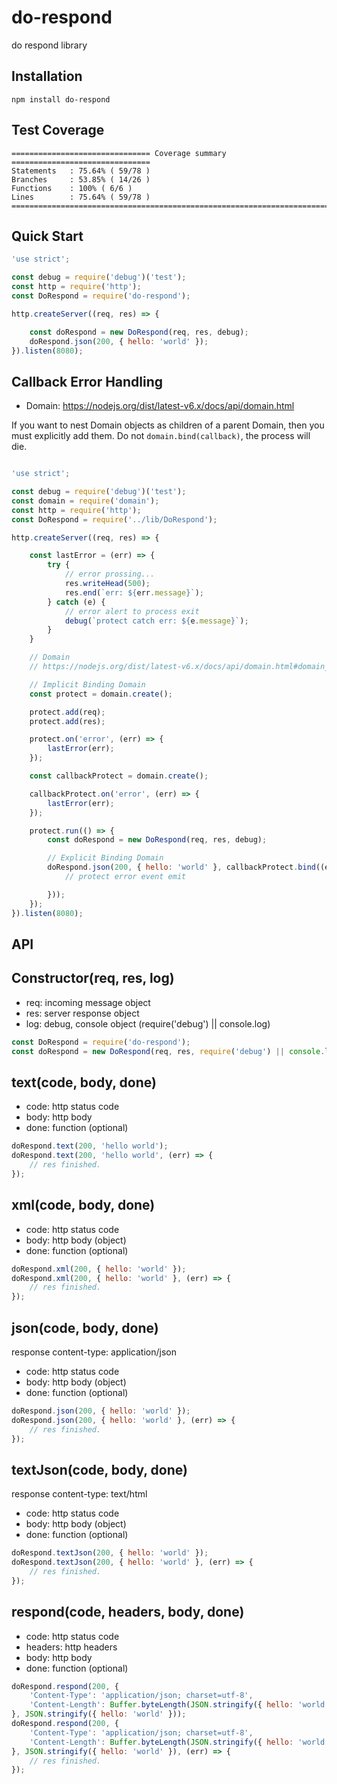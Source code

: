 
# do-respond

do respond library

## Installation

```
npm install do-respond
```

## Test Coverage

```
=============================== Coverage summary ===============================
Statements   : 75.64% ( 59/78 )
Branches     : 53.85% ( 14/26 )
Functions    : 100% ( 6/6 )
Lines        : 75.64% ( 59/78 )
================================================================================
```

## Quick Start

```javascript
'use strict';

const debug = require('debug')('test');
const http = require('http');
const DoRespond = require('do-respond');

http.createServer((req, res) => {

    const doRespond = new DoRespond(req, res, debug);
    doRespond.json(200, { hello: 'world' });
}).listen(8080);
```

## Callback Error Handling

- Domain: https://nodejs.org/dist/latest-v6.x/docs/api/domain.html

If you want to nest Domain objects as children of a parent Domain, then you must explicitly add them.
Do not `domain.bind(callback)`, the process will die.

```javascript

'use strict';

const debug = require('debug')('test');
const domain = require('domain');
const http = require('http');
const DoRespond = require('../lib/DoRespond');

http.createServer((req, res) => {

    const lastError = (err) => {
        try {
            // error prossing...
            res.writeHead(500);
            res.end(`err: ${err.message}`);
        } catch (e) {
            // error alert to process exit
            debug(`protect catch err: ${e.message}`);
        }
    }

    // Domain
    // https://nodejs.org/dist/latest-v6.x/docs/api/domain.html#domain_implicit_binding

    // Implicit Binding Domain
    const protect = domain.create();

    protect.add(req);
    protect.add(res);

    protect.on('error', (err) => {
        lastError(err);
    });

    const callbackProtect = domain.create();

    callbackProtect.on('error', (err) => {
        lastError(err);
    });

    protect.run(() => {
        const doRespond = new DoRespond(req, res, debug);

        // Explicit Binding Domain
        doRespond.json(200, { hello: 'world' }, callbackProtect.bind((err) => {
            // protect error event emit

        }));
    });
}).listen(8080);
```

## API

## Constructor(req, res, log)

- req: incoming message object
- res: server response object
- log: debug, console object (require('debug') || console.log)

```javascript
const DoRespond = require('do-respond');
const doRespond = new DoRespond(req, res, require('debug') || console.log);
```

## text(code, body, done)

- code: http status code
- body: http body
- done: function (optional)

```javascript
doRespond.text(200, 'hello world');
doRespond.text(200, 'hello world', (err) => {
    // res finished.
});
```

## xml(code, body, done)

- code: http status code
- body: http body (object)
- done: function (optional)

```javascript
doRespond.xml(200, { hello: 'world' });
doRespond.xml(200, { hello: 'world' }, (err) => {
    // res finished.
});
```

## json(code, body, done)

response content-type: application/json

- code: http status code
- body: http body (object)
- done: function (optional)

```javascript
doRespond.json(200, { hello: 'world' });
doRespond.json(200, { hello: 'world' }, (err) => {
    // res finished.
});
```

## textJson(code, body, done)

response content-type: text/html

- code: http status code
- body: http body (object)
- done: function (optional)

```javascript
doRespond.textJson(200, { hello: 'world' });
doRespond.textJson(200, { hello: 'world' }, (err) => {
    // res finished.
});
```

## respond(code, headers, body, done)

- code: http status code
- headers: http headers
- body: http body
- done: function (optional)

```javascript
doRespond.respond(200, {
    'Content-Type': 'application/json; charset=utf-8',
    'Content-Length': Buffer.byteLength(JSON.stringify({ hello: 'world' })
}, JSON.stringify({ hello: 'world' }));
doRespond.respond(200, {
    'Content-Type': 'application/json; charset=utf-8',
    'Content-Length': Buffer.byteLength(JSON.stringify({ hello: 'world' })
}, JSON.stringify({ hello: 'world' }), (err) => {
    // res finished.
});
```
